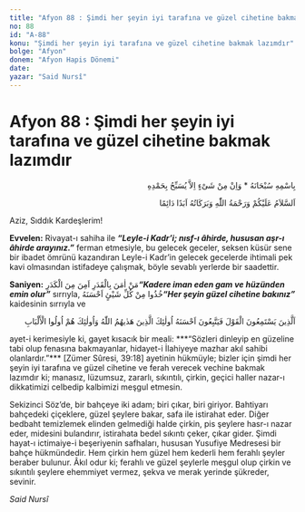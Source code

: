 ```yaml
---
title: "Afyon 88 : Şimdi her şeyin iyi tarafına ve güzel cihetine bakmak lazımdır"
no: 88
id: "A-88"
konu: "Şimdi her şeyin iyi tarafına ve güzel cihetine bakmak lazımdır"
bolge: "Afyon"
donem: "Afyon Hapis Dönemi"
date: 
yazar: "Said Nursî"
---
```


# Afyon 88 : Şimdi her şeyin iyi tarafına ve güzel cihetine bakmak lazımdır

<p class="arabic" dir="rtl" title="Meal: “Subhân Allah’ın adıyla” * “Hiçbir şey yoktur ki O'nu hamd ile tesbih etmesin” [İsrâ 17:44]">بِاسْمِهِ سُبْحَانَهُ * وَاِنْ مِنْ شَىْءٍ اِلاَّ يُسَبِّحُ بِحَمْدِهِ</p>

<p class="arabic" dir="rtl" title="Meal: “Allah’ın selâmı, rahmeti ve bereketleri, ebedî ve dâimî olarak üzerinize olsun.”">اَلسَّلاَمُ عَلَيْكُمْ وَرَحْمَةُ اللّٰهِ وَبَرَكَاتُهُ اَبَدًا دَائِمًا</p>

Aziz, Sıddık Kardeşlerim!

**Evvelen:** Rivayat-ı sahiha ile ***“Leyle-i Kadr’i; nısf-ı âhirde, hususan aşr-ı âhirde arayınız.”*** ferman etmesiyle, bu gelecek geceler, seksen küsür sene bir ibadet ömrünü kazandıran Leyle-i Kadr’in gelecek gecelerde ihtimali pek kavi olmasından istifadeye çalışmak, böyle sevablı yerlerde bir saadettir.

**Saniyen:** <span class="arabic" dir="rtl" title="">مَنْ اٰمَنَ بِالْقَدَرِ اَمِنَ مِنَ الْكَدَرِ</span>***“Kadere iman eden gam ve hüzünden emin olur”*** sırrıyla, <span class="arabic" dir="rtl" title="">خُذُوا مِنْ كُلِّ شَيْئٍ اَحْسَنَهُ</span>***“Her şeyin güzel cihetine bakınız”*** kaidesinin sırrıyla ve

<p class="arabic" dir="rtl" title="">اَلَّذِينَ يَسْتَمِعُونَ الْقَوْلَ فَيَتَّبِعُونَ اَحْسَنَهُ اُولٰئِكَ الَّذِينَ هَدٰيهُمُ اللّٰهُ وَاُولٰئِكَ هُمْ اُولُوا الْأَلْبَابِ</p>
ayet-i kerimesiyle ki, gayet kısacık bir meali: ***“Sözleri dinleyip en güzeline tabi olup fenasına bakmayanlar, hidayet-i İlahiyeye mazhar akıl sahibi olanlardır.”*** [Zümer Sûresi, 39:18] ayetinin hükmüyle; bizler için şimdi her şeyin iyi tarafına ve güzel cihetine ve ferah verecek vechine bakmak lazımdır ki; manasız, lüzumsuz, zararlı, sıkıntılı, çirkin, geçici haller nazar-ı dikkatimizi celbedip kalbimizi meşgul etmesin.

Sekizinci Söz’de, bir bahçeye iki adam; biri çıkar, biri giriyor. Bahtiyarı bahçedeki çiçeklere, güzel şeylere bakar, safa ile istirahat eder. Diğer bedbaht temizlemek elinden gelmediği halde çirkin, pis şeylere hasr-ı nazar eder, midesini bulandırır, istirahata bedel sıkıntı çeker, çıkar gider. Şimdi hayat-ı ictimaiye-i beşeriyenin safhaları, hususan Yusufiye Medresesi bir bahçe hükmündedir. Hem çirkin hem güzel hem kederli hem ferahlı şeyler beraber bulunur. Âkıl odur ki; ferahlı ve güzel şeylerle meşgul olup çirkin ve sıkıntılı şeylere ehemmiyet vermez, şekva ve merak yerinde şükreder, sevinir.

*Said Nursî*
